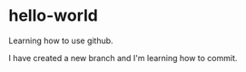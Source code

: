 # hello-world
Learning how to use github.

I have created a new branch and I'm learning how to commit.
